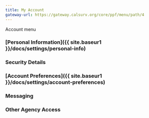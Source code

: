 ```yaml
---
title: My Account
gateway-url: https://gateway.calsurv.org/core/ppf/menu/path/4
---
```

Account menu

### [Personal Information]({{ site.baseur1 }}/docs/settings/personal-info)
### Security Details
### [Account Preferences]({{ site.baseur1 }}/docs/settings/account-preferences)
### Messaging
### Other Agency Access
